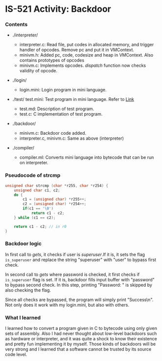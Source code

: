 # IS-521 Activity: Backdoor

### Contents
* ./interpreter/
  * interpreter.c: Read file, put codes in allocated memory, and trigger handler of opcodes. Remove pc and put it in VMContext.
  * minivm.h: Added pc, code, codesize and heap in VMContext. Also contains prototypes of opcodes
  * minivm.c: Implements opcodes. *dispatch* function now checks validity of opcode.

* ./login/
  * login.mini: Login program in mini language.
* ./test/ test.mini: Test program in mini language. Refer to [Link](https://github.com/KAIST-IS521/backdoor-ian0371/blob/master/test/test.md)
  * test.md: Description of test program.
  * test.c: C implementation of test program.

* ./backdoor/
  * minivm.c: Backdoor code added.
  * interpreter.c, minivm.c: Same as above (interpreter)

* ./compiler/
  * compiler.ml: Converts mini language into bytecode that can be run on interpreter.

### Pseudocode of strcmp
```C
unsigned char strcmp (char *r255, char *r254) {
    unsigned char c1, c2;
    do {
        c1 = (unsigned char) *r255++;
        c2 = (unsigned char) *r254++;
        if(c1 == '\0')
            return c1 - c2;
    } while (c1 == c2);

    return c1 - c2; // in r0
}
```

### Backdoor logic
In first call to *gets*, it checks if user is *superuser*.If it is, it sets the flag `is_superuser` and replace the string "superuser" with "user" to bypass first check.

In second call to *gets* where password is checked, it first checks if `is_superuser` flag is set. 
If it is, backdoor fills input buffer with "password" to bypass second check. In this step, printing "Password: " is skipped by also checking the flag.

Since all checks are bypassed, the program will simply print "Success\n". Not only does it work with my login.mini, but also with others.

### What I learned
I learned how to convert a program given in C to bytecode using only given sets of assembly. Also I had never thought about low-level backdoors such as hardware or interpreter, and it was quite a shock to know their existence and pretty fun implementing it by myself. Those kinds of backdoors will be very strong and I learned that a software cannot be trusted by its source code level.


